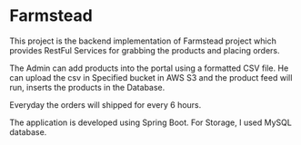 # Farmstead

This project is the backend implementation of Farmstead project which provides RestFul Services for grabbing the products and placing orders.

The Admin can add products into the portal using a formatted CSV file. He can upload the csv in Specified bucket in AWS S3 and the product feed will run, inserts the products 
in the Database.

Everyday the orders will shipped for every 6 hours.

The application is developed using Spring Boot. For Storage, I used MySQL database.

